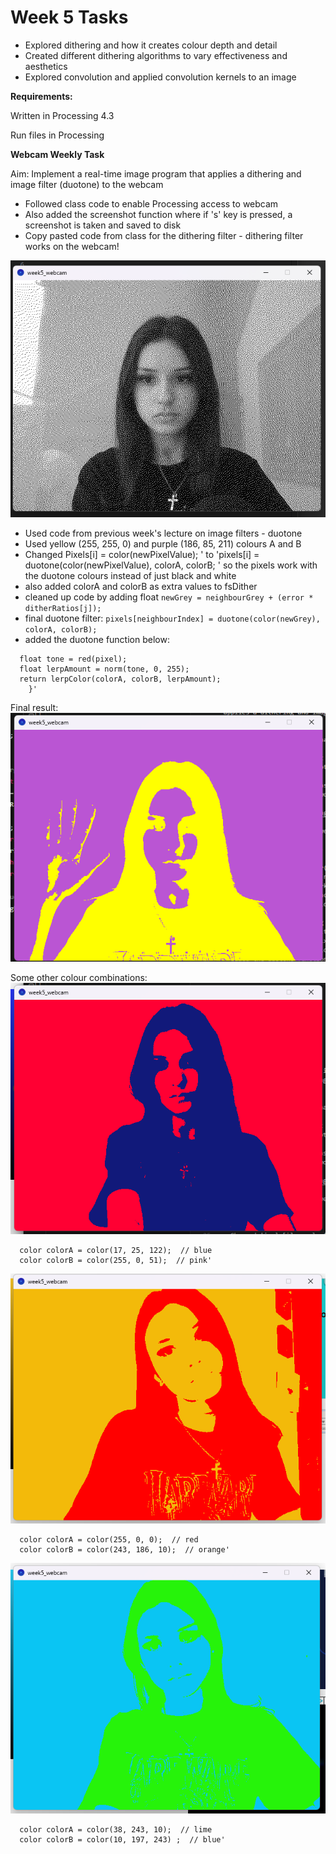 # Week 5 Tasks

- Explored dithering and how it creates colour depth and detail
- Created different dithering algorithms to vary effectiveness and aesthetics
- Explored convolution and applied convolution kernels to an image 


**Requirements:**

Written in Processing 4.3

Run files in Processing


**Webcam Weekly Task**

Aim: Implement a real-time image program that applies a dithering and image filter (duotone) to the webcam

- Followed class code to enable Processing access to webcam 
- Also added the screenshot function where if 's' key is pressed, a screenshot is taken and saved to disk 
- Copy pasted code from class for the dithering filter - dithering filter works on the webcam!

![alt text](images/image.png)

- Used code from previous week's lecture on image filters - duotone 
- Used yellow (255, 255, 0) and purple (186, 85, 211) colours A and B
- Changed Pixels[i] = color(newPixelValue); ' to 'pixels[i] = duotone(color(newPixelValue), colorA, colorB; ' so the pixels work with the duotone colours instead of just black and white
- also added colorA and colorB as extra values to fsDither
- cleaned up code by adding float ```newGrey = neighbourGrey + (error * ditherRatios[j]);```
- final duotone filter: ```pixels[neighbourIndex] = duotone(color(newGrey), colorA, colorB);```
- added the duotone function below:
```color duotone(color pixel, color colorA, color colorB) {
  float tone = red(pixel);
  float lerpAmount = norm(tone, 0, 255);
  return lerpColor(colorA, colorB, lerpAmount);
    }'
```

Final result: 
![alt text](images/image1.png)

Some other colour combinations:
![alt text](images/image2.png)
```
  color colorA = color(17, 25, 122);  // blue
  color colorB = color(255, 0, 51);  // pink'
```

![alt text](images/image3.png)
```
  color colorA = color(255, 0, 0);  // red
  color colorB = color(243, 186, 10);  // orange'
```

![alt text](images/image4.png)
```
  color colorA = color(38, 243, 10);  // lime
  color colorB = color(10, 197, 243) ;  // blue'
```
